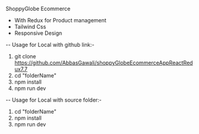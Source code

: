 ShoppyGlobe Ecommerce

- With Redux for Product management
- Tailwind Css
- Responsive Design

-- Usage for Local with github link:-

1. git clone https://github.com/AbbasGawali/shoppyGlobeEcommerceAppReactRedux7.7
2. cd "folderName"
3. npm install
4. npm run dev

-- Usage for Local with source folder:-

1. cd "folderName"
2. npm install
3. npm run dev
